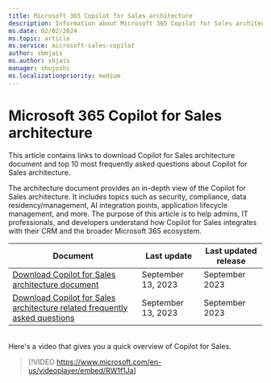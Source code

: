 ```yaml
---
title: Microsoft 365 Copilot for Sales architecture
description: Information about Microsoft 365 Copilot for Sales architecture
ms.date: 02/02/2024
ms.topic: article
ms.service: microsoft-sales-copilot
author: sbmjais
ms.author: shjais
manager: shujoshi
ms.localizationpriority: medium
---
```


# Microsoft 365 Copilot for Sales architecture

This article contains links to download Copilot for Sales architecture document and top 10 most frequently asked questions about Copilot for Sales architecture.

The architecture document provides an in-depth view of the Copilot for Sales architecture. It includes topics such as security, compliance, data residency/management, AI integration points, application lifecycle management, and more. The purpose of this article is to help admins, IT professionals, and developers understand how Copilot for Sales integrates with their CRM and the broader Microsoft 365 ecosystem.

|Document|Last update|Last updated release|
|--------|----------|--------------|
|[Download Copilot for Sales architecture document](https://go.microsoft.com/fwlink/p/?linkid=2230905)|September 13, 2023|September 2023|
|[Download Copilot for Sales architecture related frequently asked questions](https://go.microsoft.com/fwlink/p/?linkid=2230849)|September 13, 2023|September 2023|

<br>
Here's a video that gives you a quick overview of Copilot for Sales.

> [!VIDEO https://www.microsoft.com/en-us/videoplayer/embed/RW1f1Ja]


